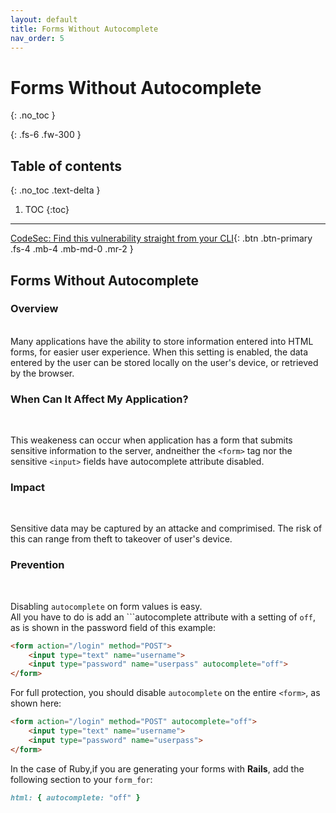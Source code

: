 ```yaml
---
layout: default
title: Forms Without Autocomplete
nav_order: 5
---
```


# Forms Without Autocomplete
{: .no_toc }

{: .fs-6 .fw-300 }

## Table of contents
{: .no_toc .text-delta }

1. TOC
{:toc}

---
[CodeSec: Find this vulnerability straight from your CLI](https://www.contrastsecurity.com/developer/codesec/){: .btn .btn-primary .fs-4 .mb-4 .mb-md-0 .mr-2 }

## Forms Without Autocomplete 

### Overview
<br/>
Many applications have the ability to store information entered into HTML forms, for easier user experience.
When this setting is enabled, the data entered by the user can be stored locally on the user's device, or retrieved by the browser.  


### When Can It Affect My Application? 
<br/>

This weakeness can occur when application has a form that submits sensitive information to the server, andneither the ```<form>``` tag nor the sensitive ```<input>``` fields have autocomplete attribute disabled.



### Impact 
<br/>

Sensitive data may be captured by an attacke and comprimised. The risk of this can range from theft to takeover of user's device. 


### Prevention 
<br/>

Disabling `autocomplete` on form values is easy.  
All you have to do is add an ```autocomplete attribute
with a setting of `off`, as is shown in the password field of this example: 

```html
<form action="/login" method="POST">
    <input type="text" name="username">
    <input type="password" name="userpass" autocomplete="off">
</form>
```

For full protection, you should disable `autocomplete` on the entire
`<form>`, as shown here:

```html
<form action="/login" method="POST" autocomplete="off">
    <input type="text" name="username">
    <input type="password" name="userpass">
</form>
```

In the case of Ruby,if you are generating your forms with **Rails**, add the following section to your `form_for`:

```ruby
html: { autocomplete: "off" }
```
